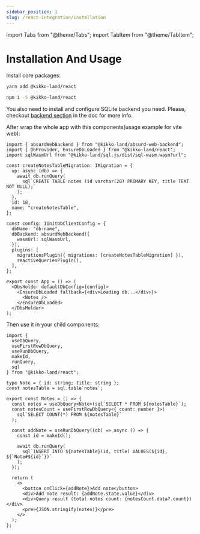 ```yaml
---
sidebar_position: 1
slug: /react-integration/installation
---
```


import Tabs from "@theme/Tabs";
import TabItem from "@theme/TabItem";

# Installation And Usage

Install core packages:

<Tabs>
  <TabItem value="yarn" label="yarn" default>

```bash
yarn add @kikko-land/react
```

  </TabItem>
  <TabItem value="npm" label="npm">

```bash
npm i -S @kikko-land/react
```

  </TabItem>
</Tabs>

You also need to install and configure SQLite backend you need. Please, checkout [backend section](/backends/web) in the doc for more info.

After wrap the whole app with this components(usage example for vite web):

```tsx
import { absurdWebBackend } from "@kikko-land/absurd-web-backend";
import { DbProvider, EnsureDbLoaded } from "@kikko-land/react";
import sqlWasmUrl from "@kikko-land/sql.js/dist/sql-wasm.wasm?url";

const createNotesTableMigration: IMigration = {
  up: async (db) => {
    await db.runQuery(
      sql`CREATE TABLE notes (id varchar(20) PRIMARY KEY, title TEXT NOT NULL);`
    );
  },
  id: 18,
  name: "createNotesTable",
};

const config: IInitDbClientConfig = {
  dbName: "db-name",
  dbBackend: absurdWebBackend({
    wasmUrl: sqlWasmUrl,
  }),
  plugins: [
    migrationsPlugin({ migrations: [createNotesTableMigration] }),
    reactiveQueriesPlugin(),
  ],
};

export const App = () => (
  <DbsHolder defaultDbConfig={config}>
    <EnsureDbLoaded fallback={<div>Loading db...</div>}>
      <Notes />
    </EnsureDbLoaded>
  </DbsHolder>
);
```

Then use it in your child components:

```tsx
import {
  useDbQuery,
  useFirstRowDbQuery,
  useRunDbQuery,
  makeId,
  runQuery,
  sql
} from "@kikko-land/react";

type Note = { id: string; title: string };
const notesTable = sql.table`notes`;

export const Notes = () => {
  const notes = useDbQuery<Note>(sql`SELECT * FROM ${notesTable}`);
  const notesCount = useFirstRowDbQuery<{ count: number }>(
    sql`SELECT COUNT(*) FROM ${notesTable}`
  );

  const addNote = useRunDbQuery((db) => async () => {
    const id = makeId();

    await db.runQuery(
      sql`INSERT INTO ${notesTable}(id, title) VALUES(${id}, ${`Note#${id}`})`
    );
  });

  return (
    <>
      <button onClick={addNote}>Add note</button>
      <div>Add note result: {addNote.state.value}</div>
      <div>Query result (total notes count: {notesCount.data?.count})</div>
      <pre>{JSON.stringify(notes)}</pre>
    </>
  );
};
```
